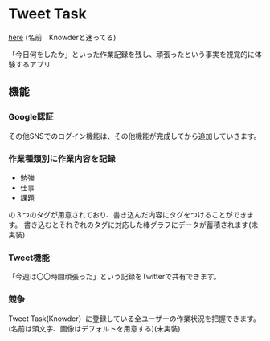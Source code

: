 # Tweet Task
[here](https://tweet-task.web.app/)
(名前　Knowderと迷ってる)

「今日何をしたか」といった作業記録を残し、頑張ったという事実を視覚的に体験するアプリ

## 機能
### Google認証
その他SNSでのログイン機能は、その他機能が完成してから追加していきます。

### 作業種類別に作業内容を記録
- 勉強
- 仕事
- 課題

の３つのタグが用意されており、書き込んだ内容にタグをつけることができます。
書き込むとそれぞれのタグに対応した棒グラフにデータが蓄積されます(未実装)

### Tweet機能
「今週は〇〇時間頑張った」という記録をTwitterで共有できます。 

### 競争
Tweet Task(Knowder）に登録している全ユーザーの作業状況を把握できます。(名前は頭文字、画像はデフォルトを用意する)(未実装)
